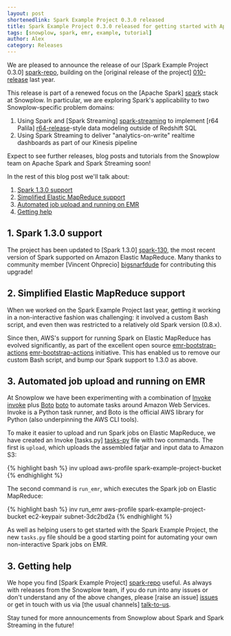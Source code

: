 ```yaml
---
layout: post
shortenedlink: Spark Example Project 0.3.0 released
title: Spark Example Project 0.3.0 released for getting started with Apache Spark on EMR
tags: [snowplow, spark, emr, example, tutorial]
author: Alex
category: Releases
---
```


We are pleased to announce the release of our [Spark Example Project 0.3.0] [spark-repo], building on the [original release of the project] [010-release] last year.

This release is part of a renewed focus on the [Apache Spark] [spark] stack at Snowplow. In particular, we are exploring Spark's applicability to two Snowplow-specific problem domains:

1. Using Spark and [Spark Streaming] [spark-streaming] to implement [r64 Palila] [r64-release]-style data modeling outside of Redshift SQL
2. Using Spark Streaming to deliver "analytics-on-write" realtime dashboards as part of our Kinesis pipeline 

Expect to see further releases, blog posts and tutorials from the Snowplow team on Apache Spark and Spark Streaming soon! 

In the rest of this blog post we'll talk about:

1. [Spark 1.3.0 support](/blog/2015/05/10/spark-example-project-0.3.0-released/#130)
2. [Simplified Elastic MapReduce support](/blog/2015/05/10/spark-example-project-0.3.0-released/#emr)
3. [Automated job upload and running on EMR](/blog/2015/05/10/spark-example-project-0.3.0-released/#invoke)
4. [Getting help](/blog/2015/05/10/spark-example-project-0.3.0-released/#help)

<!--more-->

<div class="html">
<h2><a name="130">1. Spark 1.3.0 support</a></h2>
</div>

The project has been updated to [Spark 1.3.0] [spark-130], the most recent version of Spark supported on Amazon Elastic MapReduce. Many thanks to community member [Vincent Ohprecio] [bigsnarfdude] for contributing this upgrade!

<div class="html">
<h2><a name="emr">2. Simplified Elastic MapReduce support</a></h2>
</div>

When we worked on the Spark Example Project last year, getting it working in a non-interactive fashion was challenging: it involved a custom Bash script, and even then was restricted to a relatively old Spark version (0.8.x).

Since then, AWS's support for running Spark on Elastic MapReduce has evolved significantly, as part of the excellent open source [emr-bootstrap-actions] [emr-bootstrap-actions] initiative. This has enabled us to remove our custom Bash script, and bump our Spark support to 1.3.0 as above.

<div class="html">
<h2><a name="invoke">3. Automated job upload and running on EMR</a></h2>
</div>

At Snowplow we have been experimenting with a combination of [Invoke] [invoke] plus [Boto] [boto] to automate tasks around Amazon Web Services. Invoke is a Python task runner, and Boto is the official AWS library for Python (also underpinning the AWS CLI tools).

To make it easier to upload and run Spark jobs on Elastic MapReduce, we have created an Invoke [tasks.py] [tasks-py] file with two commands. The first is `upload`, which uploads the assembled fatjar and input data to Amazon S3:

{% highlight bash %}
inv upload aws-profile spark-example-project-bucket
{% endhighlight %}

The second command is `run_emr`, which executes the Spark job on Elastic MapReduce:

{% highlight bash %}
inv run_emr aws-profile spark-example-project-bucket ec2-keypair subnet-3dc2bd2a
{% endhighlight %}

As well as helping users to get started with the Spark Example Project, the new `tasks.py` file should be a good starting point for automating your own non-interactive Spark jobs on EMR.

<div class="html">
<h2><a name="help">3. Getting help</a></h2>
</div>

We hope you find [Spark Example Project] [spark-repo] useful. As always with releases from the Snowplow team, if you do run into any issues or don't understand any of the above changes, please [raise an issue] [issues] or get in touch with us via [the usual channels] [talk-to-us].

Stay tuned for more announcements from Snowplow about Spark and Spark Streaming in the future!

[010-release]: /blog/2014/04/17/spark-example-project-released
[r64-release]: /blog/2015/04/16/snowplow-r64-palila-released/
[spark-repo]: https://github.com/snowplow/spark-example-project

[spark]: https://spark.apache.org/
[spark-streaming]: https://spark.apache.org/streaming/
[spark-130]: https://spark.apache.org/releases/spark-release-1-3-0.html

[invoke]: http://www.pyinvoke.org/
[boto]: https://boto.readthedocs.org/en/latest/
[tasks-py]: https://github.com/snowplow/spark-example-project/blob/master/tasks.py

[bigsnarfdude]: https://github.com/bigsnarfdude

[emr-bootstrap-actions]: https://github.com/awslabs/emr-bootstrap-actions

[issues]: https://github.com/snowplow/spark-example-project/issues
[talk-to-us]: https://github.com/snowplow/snowplow/wiki/Talk-to-us

